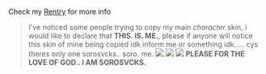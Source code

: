 Check my [Rentry](https://rentry.co/sorokinari) for more info 
> I've noticed some people trying to copy my main *character* skin, i would like to declare that **THIS. IS. ME.**, please if anyone will notice this skin of mine being copied idk inform me or something idk..... cys theres only one sorosvcks.. soro. me.
![](https://cdn.discordapp.com/attachments/822204673665925123/1134130899315867759/Untitled97_20230727163107.png)
![](https://cdn.discordapp.com/attachments/822204673665925123/1134130899538161685/Untitled96_20230727162946.png)
![](https://cdn.discordapp.com/attachments/822204673665925123/1134129731269308466/image.png)
> **PLEASE FOR THE LOVE OF GOD.. I AM SOROSVCKS.**
